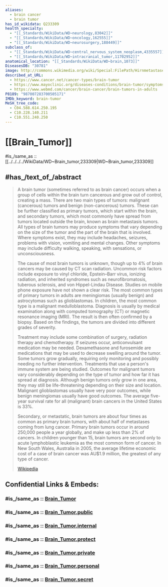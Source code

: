 ```yaml
---
aliases:
  - brain cancer
  - brain tumor
has_id_wikidata: Q233309
health_specialty:
  - "[[_Standards/WikiData/WD~neurology,83042]]"
  - "[[_Standards/WikiData/WD~oncology,162555]]"
  - "[[_Standards/WikiData/WD~neurosurgery,188449]]"
subclass_of:
  - "[[_Standards/WikiData/WD~central_nervous_system_neoplasm,4335557]]"
  - "[[_Standards/WikiData/WD~intracranial_tumor,11702952]]"
anatomical_location: "[[_Standards/WikiData/WD~brain,1073]]"
DiseasesDB: "30781"
image: http://commons.wikimedia.org/wiki/Special:FilePath/Hirnmetastase%20MRT-T1%20KM.jpg
described_at_URL:
  - https://www.cancer.net/cancer-types/brain-tumor
  - https://www.mayoclinic.org/diseases-conditions/brain-tumor/symptoms-causes/syc-20350084
  - https://www.webmd.com/cancer/brain-cancer/brain-tumors-in-adults
P8189: "987007283700505171"
IMDb_keyword: brain-tumor
MeSH_tree_code:
  - C04.588.614.250.195
  - C10.228.140.211
  - C10.551.240.250
---
```


# [[Brain_Tumor]] 

#is_/same_as :: [[../../../../WikiData/WD~Brain_tumor,233309|WD~Brain_tumor,233309]] 
## #has_/text_of_/abstract 

> A brain tumor (sometimes referred to as brain cancer) occurs when a group of cells within the brain turn cancerous and grow out of control, creating a mass. There are two main types of tumors: malignant (cancerous) tumors and benign (non-cancerous) tumors. These can be further classified as primary tumors, which start within the brain, and secondary tumors, which most commonly have spread from tumors located outside the brain, known as brain metastasis tumors. All types of brain tumors may produce symptoms that vary depending on the size of the tumor and the part of the brain that is involved. Where symptoms exist, they may include headaches, seizures, problems with vision, vomiting and mental changes. Other symptoms may include difficulty walking, speaking, with sensations, or unconsciousness.
>
> The cause of most brain tumors is unknown, though up to 4% of brain cancers may be caused by CT scan radiation. Uncommon risk factors include exposure to vinyl chloride, Epstein–Barr virus, ionizing radiation, and inherited syndromes such as neurofibromatosis, tuberous sclerosis, and von Hippel-Lindau Disease. Studies on mobile phone exposure have not shown a clear risk. The most common types of primary tumors in adults are meningiomas (usually benign) and astrocytomas such as glioblastomas. In children, the most common type is a malignant medulloblastoma. Diagnosis is usually by medical examination along with computed tomography (CT) or magnetic resonance imaging (MRI). The result is then often confirmed by a biopsy. Based on the findings, the tumors are divided into different grades of severity.
>
> Treatment may include some combination of surgery, radiation therapy and chemotherapy. If seizures occur, anticonvulsant medication may be needed. Dexamethasone and furosemide are medications that may be used to decrease swelling around the tumor. Some tumors grow gradually, requiring only monitoring and possibly needing no further intervention. Treatments that use a person's immune system are being studied. Outcomes for malignant tumors vary considerably depending on the type of tumor and how far it has spread at diagnosis. Although benign tumors only grow in one area, they may still be life-threatening depending on their size and location. Malignant glioblastomas usually have very poor outcomes, while benign meningiomas usually have good outcomes. The average five-year survival rate for all (malignant) brain cancers in the United States is 33%.
>
> Secondary, or metastatic, brain tumors are about four times as common as primary brain tumors, with about half of metastases coming from lung cancer. Primary brain tumors occur in around 250,000 people a year globally, and make up less than 2% of cancers. In children younger than 15, brain tumors are second only to acute lymphoblastic leukemia as the most common form of cancer. In New South Wales, Australia in 2005, the average lifetime economic cost of a case of brain cancer was AU$1.9 million, the greatest of any type of cancer.
>
> [Wikipedia](https://en.wikipedia.org/wiki/Brain%20tumor) 


## Confidential Links & Embeds: 

### #is_/same_as :: [Brain_Tumor](/_Standards/bio/Medicine/Disease/Cancer/Brain_Tumor.md) 

### #is_/same_as :: [Brain_Tumor.public](/_public/bio/Medicine/Disease/Cancer/Brain_Tumor.public.md) 

### #is_/same_as :: [Brain_Tumor.internal](/_internal/bio/Medicine/Disease/Cancer/Brain_Tumor.internal.md) 

### #is_/same_as :: [Brain_Tumor.protect](/_protect/bio/Medicine/Disease/Cancer/Brain_Tumor.protect.md) 

### #is_/same_as :: [Brain_Tumor.private](/_private/bio/Medicine/Disease/Cancer/Brain_Tumor.private.md) 

### #is_/same_as :: [Brain_Tumor.personal](/_personal/bio/Medicine/Disease/Cancer/Brain_Tumor.personal.md) 

### #is_/same_as :: [Brain_Tumor.secret](/_secret/bio/Medicine/Disease/Cancer/Brain_Tumor.secret.md)

